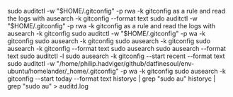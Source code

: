 sudo auditctl -w "$HOME/.gitconfig" -p rwa -k gitconfig as a rule and read the logs with ausearch -k gitconfig --format text
sudo auditctl -w "$HOME/.gitconfig" -p rwa -k gitconfig as a rule and read the logs with ausearch -k gitconfig
sudo auditctl -w "$HOME/.gitconfig" -p wa -k gitconfig
sudo ausearch -k gitconfig
sudo ausearch -k gitconfig
sudo ausearch -k gitconfig --format text
sudo ausearch
sudo ausearch --format text
sudo auditctl -l
sudo ausearch -k gitconfig --start recent --format text
sudo auditctl -w "/home/philip.hadviger/github/datfinesoul/env-ubuntu/homelander/_home/.gitconfig" -p wa -k gitconfig
sudo ausearch -k gitconfig --start today --format text
historyc | grep "sudo au"
historyc | grep "sudo au" > auditd.log
